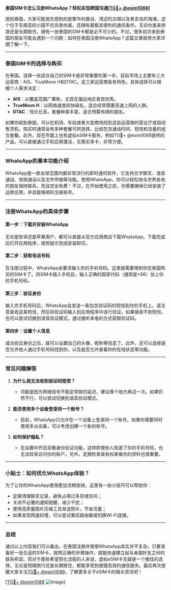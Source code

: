 **泰国SIM卡怎么注册WhatsApp？轻松实现跨国沟通[[TG💪+ @esim1088](https://t.me/s/esim1088)]**

提到泰国，大家可能首先想到的是繁华的曼谷、清迈的古城以及普吉岛的海滩。这个位于东南亚的小国不仅风景优美，还拥有着极其便利的通讯条件。无论你是来旅游还是长期居住，拥有一张泰国的SIM卡都是必不可少的。不过，很多初次来到泰国的朋友可能会遇到一个问题：如何在泰国注册WhatsApp？这篇文章就带大家详细了解一下。

---

### 泰国SIM卡的选择与购买

在泰国，选择一张适合自己的SIM卡是非常重要的第一步。目前市场上主要有三大运营商：AIS、TrueMove H和DTAC。这三家运营商各有特色，具体选择可以根据个人需求决定：

- **AIS**：以覆盖范围广著称，尤其在偏远地区表现优秀。
- **TrueMove H**：以网络速度较快闻名，适合经常需要高速上网的人群。
- **DTAC**：性价比高，套餐种类丰富，适合预算有限的朋友。

如果你刚到泰国，可以在机场、车站或者大型商场找到这些运营商的营业厅或自动售货机。购买时通常会有多种套餐可供选择，比如包含通话时间、短信和流量的组合套餐。此外，现在市面上也有虚拟eSIM卡服务，例如TG💪+ @esim1088提供的产品，可以直接通过手机应用激活，无需实体卡，非常方便。

---

### WhatsApp的基本功能介绍

WhatsApp是一款全球范围内都非常流行的即时通讯软件，它支持文字聊天、语音通话、视频通话以及文件传输等功能。使用WhatsApp，你可以轻松地与世界各地的朋友保持联系，而且完全免费！不过，在开始使用之前，你需要确保已经安装了这款应用，并且能够顺利注册账号。

---

### 注册WhatsApp的具体步骤

#### 第一步：下载并安装WhatsApp
无论是安卓还是苹果用户，都可以直接从官方应用商店下载WhatsApp。下载完成后打开应用程序，按照提示完成安装即可。

#### 第二步：获取电话号码
在注册过程中，WhatsApp会要求输入你的手机号码。这里就需要用到你在泰国购买的SIM卡了。将SIM卡插入手机后，输入正确的国家代码（通常是+66）加上你的手机号码。

#### 第三步：验证身份
输入完手机号码后，WhatsApp会发送一条包含验证码的短信到你的手机上。请注意查收这条短信，然后将验证码输入到应用程序中进行验证。如果接收不到短信，也可以尝试切换到语音验证模式，通过接听来电的方式获取验证码。

#### 第四步：设置个人信息
成功验证身份之后，就可以设置自己的头像、昵称等信息了。此外，还可以选择是否允许他人通过手机号码找到你，以及是否允许查看你的在线状态等功能。

---

### 常见问题解答

1. **为什么我无法收到验证码短信？**
   - 可能是因为网络信号不稳定导致的延迟，建议换个地方再试一次。如果仍然不行，可以尝试切换到语音验证模式。

2. **能否使用多个设备登录同一个账号？**
   - 目前，WhatsApp只允许在一个设备上登录同一个账号。如果你需要同时使用多台设备，可以考虑创建一个新的账号。

3. **如何保护隐私？**
   - 在设置中开启双重身份验证功能，这样即使别人知道了你的手机号码，也无法轻易访问你的账户。另外，定期检查谁有权查看你的资料也很重要。

---

### 小贴士：如何优化WhatsApp体验？

为了让你的WhatsApp使用更加流畅愉快，这里有一些小技巧可以帮助你：

- 定期清理聊天记录，避免占用过多存储空间；
- 关闭不必要的通知提醒，减少干扰；
- 使用高质量图片压缩工具发送照片，节省流量；
- 如果发现网速较慢，可以尝试重启路由器或切换Wi-Fi连接。

---

### 总结

通过以上内容我们可以看出，在泰国注册并使用WhatsApp其实并不复杂。只要准备好一张合适的SIM卡，按照正确的步骤操作，就能快速建立起与亲朋好友之间的联系桥梁。而对于那些希望简化流程的人来说，虚拟eSIM卡无疑是一个极佳的选择。无论是短期旅行还是长期居住，都能享受到便捷高效的通信服务。最后再次提醒大家关注[TG💪+ @esim1088](https://t.me/s/esim1088)，了解更多关于eSIM卡的相关资讯吧！

[[TG💪+ @esim1088](https://t.me/s/esim1088) ![Image](https://i.postimg.cc/4NQfJmqS/Snipaste-2025-05-13-00-14-12.png)]